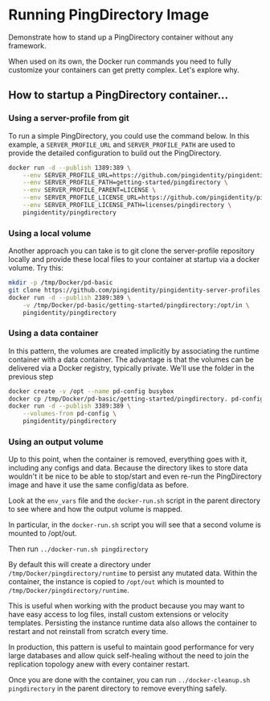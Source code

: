 # Running PingDirectory Image
Demonstrate how to stand up a PingDirectory container without any framework.

When used on its own, the Docker run commands you need to fully customize your containers can get pretty complex.
Let's explore why.

## How to startup a PingDirectory container...

### Using a server-profile from git
To run a simple PingDirectory, you could use the command below.  In this
example, a `SERVER_PROFILE_URL` and `SERVER_PROFILE_PATH` are
used to provide the detailed configuration to build out the PingDirectory.

```Bash
docker run -d --publish 1389:389 \
    --env SERVER_PROFILE_URL=https://github.com/pingidentity/pingidentity-server-profiles.git \
    --env SERVER_PROFILE_PATH=getting-started/pingdirectory \
    --env SERVER_PROFILE_PARENT=LICENSE \
    --env SERVER_PROFILE_LICENSE_URL=https://github.com/pingidentity/pingidentity-server-profiles.git \
    --env SERVER_PROFILE_LICENSE_PATH=licenses/pingdirectory \
    pingidentity/pingdirectory
```

### Using a local volume
Another approach you can take is to git clone the server-profile repository
locally and provide these local files to your container at startup via a 
docker volume. Try this:

```Bash
mkdir -p /tmp/Docker/pd-basic
git clone https://github.com/pingidentity/pingidentity-server-profiles.git /tmp/Docker/pd-basic
docker run -d --publish 2389:389 \
    -v /tmp/Docker/pd-basic/getting-started/pingdirectory:/opt/in \
    pingidentity/pingdirectory
```

### Using a data container
In this pattern, the volumes are created implicitly by associating the runtime
container with a data container. The advantage is that the volumes can be 
delivered via a Docker registry, typically private.  We'll use the folder
in the previous step

```Bash
docker create -v /opt --name pd-config busybox
docker cp /tmp/Docker/pd-basic/getting-started/pingdirectory. pd-config:/opt/in
docker run -d --publish 3389:389 \
    --volumes-from pd-config \
    pingidentity/pingdirectory
```

### Using an output volume
Up to this point, when the container is removed, everything goes with it,
including any configs and data.  Because the directory likes to store data
wouldn't it be nice to be able to stop/start and even re-run the PingDirectory
image and have it use the same config/data as before.

Look at the `env_vars` file and the `docker-run.sh` script in the parent 
directory to see where and how the output volume is mapped.

In particular, in the `docker-run.sh` script you will see that a second 
volume is mounted to /opt/out.

Then run `../docker-run.sh pingdirectory`

By default this will create a directory under 
`/tmp/Docker/pingdirectory/runtime` to persist any mutated data.
Within the container, the instance is copied to `/opt/out` which is 
mounted to `/tmp/Docker/pingdirectory/runtime`.

This is useful when working with the product because you may want to have easy access to log files, install custom extensions or velocity templates. Persisting the instance runtime data also allows the container to restart and not reinstall from scratch every time.

In production, this pattern is useful to maintain good performance for very large databases and allow quick self-healing without the need to join the replication topology anew with every container restart.

Once you are done with the container, you can run 
`../docker-cleanup.sh pingdirectory` in the parent directory to 
remove everything safely.